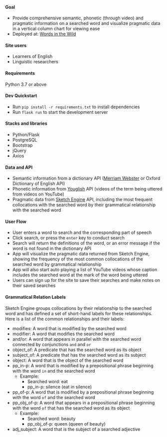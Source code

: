 #### Goal
- Provide comprehensive semantic, phonetic (through video) and pragmatic information on a searched word and visualize pragmatic data in a vertical column chart for viewing ease 
- Deployed at: [Words in the Wild](http://words-in-the-wild.herokuapp.com)

#### Site users
- Learners of English
- Linguistic researchers

#### Requirements
Python 3.7 or above 

#### Dev Quickstart
- Run `pip install -r requirements.txt` to install dependencies
- Run `flask run` to start the development server

#### Stacks and libraries
- Python/Flask
- PostgreSQL
- Bootstrap
- jQuery
- Axios

#### Data and API
	
- Semantic information from a dictionary API ([Merriam Webster](https://dictionaryapi.com/) or Oxford Dictionary of English API)
- Phonetic information from [Youglish](https://youglish.com/api/doc/js-api) API (videos of the term being uttered from videos on YouTube)
- Pragmatic data from [Sketch Engine](https://www.sketchengine.eu/documentation/api-documentation/#toggle-id-2) API, including the most frequent collocations with the searched word by their grammatical relationship with the searched word


#### User Flow
- User enters a word to search and the corresponding part of speech
- Click search, or press the `enter` key to conduct search
- Search will return the definitions of the word, or an error message if the word is not found in the dictionary API
- App will visualize the pragmatic data returned from Sketch Engine, showing the frequency of the most common collocations of the searched word by grammatical relationship
- App will also start auto playing a list of YouTube videos whose caption includes the searched word at the mark of the word being uttered
- Users can sign up for the site to save their searches and make notes on their saved searches 

#### Grammatical Relation Labels
Sketch Engine groups collocations by their relationship to the searched word and has defined a set of short-hand labels for these relationships. Here is a list of the common relationships and their labels:

- modifies: A word that is modified by the searched word
- modifier: A word that modifies the searched word
- and/or: A word that appears in parallel with the searched word connected by conjunctions `and` and `or` 
- object_of: A predicate that has the searched word as its object
- subject_of: A predicate that has the searched word as its subject 
- object: A word that is the object of the searched word
- pp_in-p: A word that is modified by a prepositional phrase beginning with the word `in` and the searched word
	- Example:
		- Searched word: eat
		- pp_in-p: silence (eat in silence)
- pp_of-p: A word that is modified by a prepositional phrase beginning with the word `of` and the searched word 
- pp\_obj_of-p: A word that appears in a prepositional phrase beginning with the word `of` that has the searched word as its object
	- Example:
		- Searched word: beauty
		- pp\_obj_of-p: queen (queen of beauty)
- adj_subject: A word that is the subject of a searched adjective
		